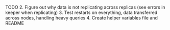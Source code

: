 TODO
2. Figure out why data is not replicating across replicas (see errors in keeper when replicating)
3. Test restarts on everything, data transferred across nodes, handling heavy queries
4. Create helper variables file and README